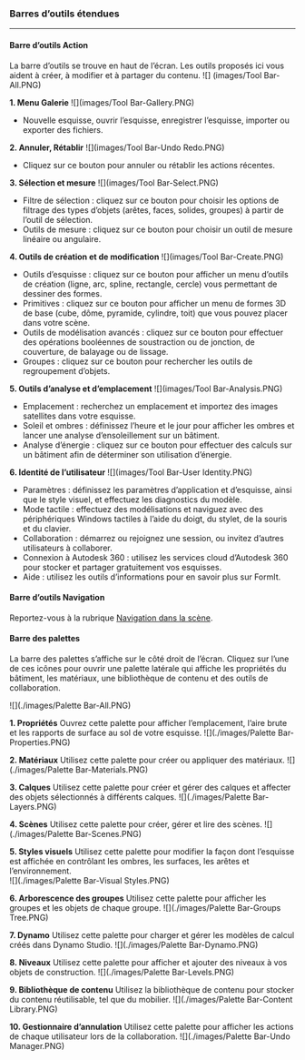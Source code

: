 ### Barres d’outils étendues
---

#### Barre d’outils Action
La barre d’outils se trouve en haut de l’écran. Les outils proposés ici vous aident à créer, à modifier et à partager du contenu.
![] (images/Tool Bar-All.PNG)

**1. Menu Galerie**
![](images/Tool Bar-Gallery.PNG)
- Nouvelle esquisse, ouvrir l’esquisse, enregistrer l’esquisse, importer ou exporter des fichiers.

**2. Annuler, Rétablir** ![](images/Tool Bar-Undo Redo.PNG)
- Cliquez sur ce bouton pour annuler ou rétablir les actions récentes.

**3. Sélection et mesure** ![](images/Tool Bar-Select.PNG)
- Filtre de sélection : cliquez sur ce bouton pour choisir les options de filtrage des types d’objets (arêtes, faces, solides, groupes) à partir de l’outil de sélection.
- Outils de mesure : cliquez sur ce bouton pour choisir un outil de mesure linéaire ou angulaire.

**4. Outils de création et de modification** ![](images/Tool Bar-Create.PNG)
- Outils d’esquisse : cliquez sur ce bouton pour afficher un menu d’outils de création (ligne, arc, spline, rectangle, cercle) vous permettant de dessiner des formes.
- Primitives : cliquez sur ce bouton pour afficher un menu de formes 3D de base (cube, dôme, pyramide, cylindre, toit) que vous pouvez placer dans votre scène.
- Outils de modélisation avancés : cliquez sur ce bouton pour effectuer des opérations booléennes de soustraction ou de jonction, de couverture, de balayage ou de lissage.
- Groupes : cliquez sur ce bouton pour rechercher les outils de regroupement d’objets.

**5. Outils d’analyse et d’emplacement** ![](images/Tool Bar-Analysis.PNG)
- Emplacement : recherchez un emplacement et importez des images satellites dans votre esquisse.
- Soleil et ombres : définissez l’heure et le jour pour afficher les ombres et lancer une analyse d’ensoleillement sur un bâtiment.
- Analyse d’énergie : cliquez sur ce bouton pour effectuer des calculs sur un bâtiment afin de déterminer son utilisation d’énergie.

**6. Identité de l’utilisateur**
![](images/Tool Bar-User Identity.PNG)
- Paramètres : définissez les paramètres d’application et d’esquisse, ainsi que le style visuel, et effectuez les diagnostics du modèle.
- Mode tactile : effectuez des modélisations et naviguez avec des périphériques Windows tactiles à l’aide du doigt, du stylet, de la souris et du clavier.
- Collaboration : démarrez ou rejoignez une session, ou invitez d’autres utilisateurs à collaborer.
- Connexion à Autodesk 360 : utilisez les services cloud d’Autodesk 360 pour stocker et partager gratuitement vos esquisses.
- Aide : utilisez les outils d’informations pour en savoir plus sur FormIt.

#### Barre d’outils Navigation
Reportez-vous à la rubrique [Navigation dans la scène](../formit-introduction/navigating-the-scene.md).

#### Barre des palettes
La barre des palettes s’affiche sur le côté droit de l’écran. Cliquez sur l’une de ces icônes pour ouvrir une palette latérale qui affiche les propriétés du bâtiment, les matériaux, une bibliothèque de contenu et des outils de collaboration.

![](./images/Palette Bar-All.PNG)

**1. Propriétés** Ouvrez cette palette pour afficher l’emplacement, l’aire brute et les rapports de surface au sol de votre esquisse.
![](./images/Palette Bar-Properties.PNG)

**2. Matériaux** Utilisez cette palette pour créer ou appliquer des matériaux.
![](./images/Palette Bar-Materials.PNG)

**3. Calques** Utilisez cette palette pour créer et gérer des calques et affecter des objets sélectionnés à différents calques.
![](./images/Palette Bar-Layers.PNG)

**4. Scènes** Utilisez cette palette pour créer, gérer et lire des scènes.
![](./images/Palette Bar-Scenes.PNG)

**5. Styles visuels** Utilisez cette palette pour modifier la façon dont l’esquisse est affichée en contrôlant les ombres, les surfaces, les arêtes et l’environnement. <br> ![](./images/Palette Bar-Visual Styles.PNG)

**6. Arborescence des groupes** Utilisez cette palette pour afficher les groupes et les objets de chaque groupe.
![](./images/Palette Bar-Groups Tree.PNG)

**7. Dynamo** Utilisez cette palette pour charger et gérer les modèles de calcul créés dans Dynamo Studio.
![](./images/Palette Bar-Dynamo.PNG)

**8. Niveaux** Utilisez cette palette pour afficher et ajouter des niveaux à vos objets de construction.
![](./images/Palette Bar-Levels.PNG)

**9. Bibliothèque de contenu** Utilisez la bibliothèque de contenu pour stocker du contenu réutilisable, tel que du mobilier.
![](./images/Palette Bar-Content Library.PNG)

**10. Gestionnaire d’annulation** Utilisez cette palette pour afficher les actions de chaque utilisateur lors de la collaboration.
![](./images/Palette Bar-Undo Manager.PNG)